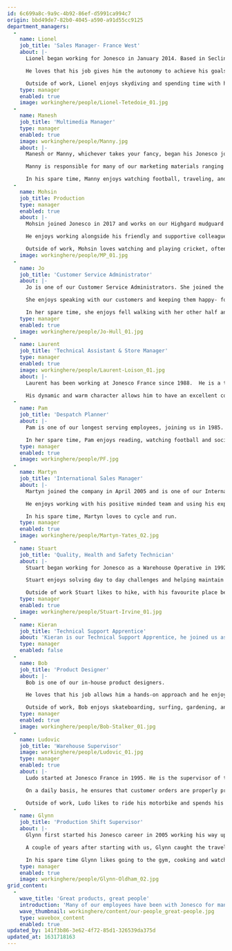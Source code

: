```yaml
---
id: 6c699a8c-9a9c-4b92-86ef-d5991ca994c7
origin: bbd49de7-82b0-4045-a590-a91d55cc9125
department_managers:
  -
    name: Lionel
    job_title: 'Sales Manager- France West'
    about: |-
      Lionel began working for Jonesco in January 2014. Based in Seclin, he is the Sales Manager for France West. 

      He loves that his job gives him the autonomy to achieve his goals and satisfy customers. 

      Outside of work, Lionel enjoys skydiving and spending time with his family.
    type: manager
    enabled: true
    image: workinghere/people/Lionel-Tetedoie_01.jpg
  -
    name: Manesh
    job_title: 'Multimedia Manager'
    type: manager
    enabled: true
    image: workinghere/people/Manny.jpg
    about: |-
      Manesh or Manny, whichever takes your fancy, began his Jonesco journey in April 2006 as a Graphics Administrator and has since worked his way to up to Multimedia Manager.

      Manny is responsible for many of our marketing materials ranging from product labels, to catalogues and all the way up to huge exhibition graphics, he's even our resident photographer. His broad product knowledge often makes him the go-to-guy within the Sales & Marketing office.

      In his spare time, Manny enjoys watching football, traveling, and going on long walks, especially if there is a pub at the end.
  -
    name: Mohsin
    job_title: Production
    type: manager
    enabled: true
    about: |-
      Mohsin joined Jonesco in 2017 and works on our Highgard mudguard machines. 

      He enjoys working alongside his friendly and supportive colleagues.

      Outside of work, Mohsin loves watching and playing cricket, often staring as opening batsman.
    image: workinghere/people/MP_01.jpg
  -
    name: Jo
    job_title: 'Customer Service Administrator'
    about: |-
      Jo is one of our Customer Service Administrators. She joined the company in 1999.  

      She enjoys speaking with our customers and keeping them happy- for Jo, no two days are the same. 

      In her spare time, she enjoys fell walking with her other half and spending time with her two girls.
    type: manager
    enabled: true
    image: workinghere/people/Jo-Hull_01.jpg
  -
    name: Laurent
    job_title: 'Technical Assistant & Store Manager'
    type: manager
    enabled: true
    image: workinghere/people/Laurent-Loison_01.jpg
    about: |-
      Laurent has been working at Jonesco France since 1988.  He is a technical assistant to the customers and works in collaboration with the shop team. 

      His dynamic and warm character allows him to have an excellent communication with the customers. He has a passion for mechanics, motorbikes and cycling.
  -
    name: Pam
    job_title: 'Despatch Planner'
    about: |-
      Pam is one of our longest serving employees, joining us in 1985. Pam works as a Despatch Planner. She loves the contact she has with our international customers and enjoys working with a great bunch of people in the Despatch department. 

      In her spare time, Pam enjoys reading, watching football and socialising with friends.
    type: manager
    enabled: true
    image: workinghere/people/PF.jpg
  -
    name: Martyn
    job_title: 'International Sales Manager'
    about: |-
      Martyn joined the company in April 2005 and is one of our International Sales Managers responsible for customers in the USA, Canada, Poland, The Czech Republic, Israel, Australia and New Zealand. 

      He enjoys working with his positive minded team and using his experience to build strong relationships with customers. 

      In his spare time, Martyn loves to cycle and run.
    type: manager
    enabled: true
    image: workinghere/people/Martyn-Yates_02.jpg
  -
    name: Stuart
    job_title: 'Quality, Health and Safety Technician'
    about: |-
      Stuart began working for Jonesco as a Warehouse Operative in 1992. He then started working in production and progressed to become a Quality, Health and Safety Technician in 2015. 

      Stuart enjoys solving day to day challenges and helping maintain a safe and healthy working environment. 

      Outside of work Stuart likes to hike, with his favourite place being the Yorkshire Dales.
    type: manager
    enabled: true
    image: workinghere/people/Stuart-Irvine_01.jpg
  -
    name: Kieran
    job_title: 'Technical Support Apprentice'
    about: 'Kieran is our Technical Support Apprentice, he joined us as our first ever apprentice in 2018. It is his job to solve problems and fix machines when things go wrong. When he’s not at work, Kieran takes an interest in the Isle of Man TT and enjoys wild camping in the Scottish Highlands.'
    type: manager
    enabled: false
  -
    name: Bob
    job_title: 'Product Designer'
    about: |-
      Bob is one of our in-house product designers. 

      He loves that his job allows him a hands-on approach and he enjoys seeing a project through from start to finish whilst working collaboratively with other departments. 

      Outside of work, Bob enjoys skateboarding, surfing, gardening, and tending to his allotment.
    type: manager
    enabled: true
    image: workinghere/people/Bob-Stalker_01.jpg
  -
    name: Ludovic
    job_title: 'Warehouse Supervisor'
    image: workinghere/people/Ludovic_01.jpg
    type: manager
    enabled: true
    about: |-
      Ludo started at Jonesco France in 1995. He is the supervisor of the shop team. 

      On a daily basis, he ensures that customer orders are properly prepared and sent. He is also responsible for managing the shop's stocks. 

      Outside of work, Ludo likes to ride his motorbike and spends his free time building his house in the south of France.
  -
    name: Glynn
    job_title: 'Production Shift Supervisor'
    about: |-
      Glynn first started his Jonesco career in 2005 working his way up to Production Shift Supervisor. 

      A couple of years after starting with us, Glynn caught the travel bug. After traveling overseas, Glynn returned to Jonesco in 2008. He enjoys that every day, his work throws him a new challenge to solve. 

      In his spare time Glynn likes going to the gym, cooking and watching horror films.
    type: manager
    enabled: true
    image: workinghere/people/Glynn-Oldham_02.jpg
grid_content:
  -
    wave_title: 'Great products, great people'
    introduction: 'Many of our employees have been with Jonesco for many years.  As a family company we pride ourselves on extending our family values to all our employees.'
    wave_thumbnail: workinghere/content/our-people_great-people.jpg
    type: wavebox_content
    enabled: true
updated_by: 141f3b86-3e62-4f72-85d1-326539da375d
updated_at: 1631718163
---
```

